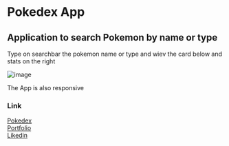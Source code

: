 <h1>Pokedex App</h1>

<h2>Application to search Pokemon by name or type</h2>

<p>Type on searchbar the pokemon name or type and wiev the card below and stats on the right</p>

![image](https://github.com/So-Ca/pokedex/assets/121359947/6d4f1f20-62ec-43a7-bfe4-c571c18ac84b)

<p>The App is also responsive</p>

  <h3>Link</h3>

  <a href="https://pokedex-so-ca.netlify.app/">Pokedex</a><br>
  <a href="https://sonny-caputo-portfolio.netlify.app/">Portfolio</a><br>
  <a href="https://www.linkedin.com/in/sonny-caputo-554315185">Likedin</a><br>
